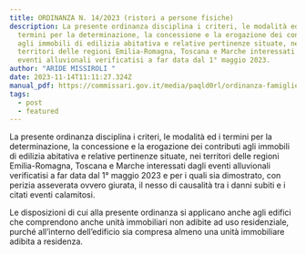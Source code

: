 ```yaml
---
title: ORDINANZA N. 14/2023 (ristori a persone fisiche)
description: La presente ordinanza disciplina i criteri, le modalità ed i
  termini per la determinazione, la concessione e la erogazione dei contributi
  agli immobili di edilizia abitativa e relative pertinenze situate, nei
  territori delle regioni Emilia-Romagna, Toscana e Marche interessati dagli
  eventi alluvionali verificatisi a far data dal 1° maggio 2023.
author: "ARIDE MISSIROLI "
date: 2023-11-14T11:11:27.324Z
manual_pdf: https://commissari.gov.it/media/paqld0rl/ordinanza-famiglie-n-14-2023-completa_firmato.pdf
tags:
  - post
  - featured
---
```

La presente ordinanza disciplina i criteri, le modalità ed i termini per la determinazione, la concessione e la erogazione dei contributi agli immobili di edilizia abitativa e relative pertinenze situate, nei territori delle regioni Emilia-Romagna, Toscana e Marche interessati dagli eventi alluvionali verificatisi a far data dal 1° maggio 2023 e per i quali sia dimostrato, con perizia asseverata ovvero giurata, il nesso di causalità tra i danni subiti e i citati eventi calamitosi.

Le disposizioni di cui alla presente ordinanza si applicano anche agli edifici che comprendono anche unità immobiliari non adibite ad uso residenziale, purché all’interno dell’edificio sia compresa almeno una unità immobiliare adibita a residenza.